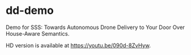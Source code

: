 # dd-demo
Demo for SSS: Towards Autonomous Drone Delivery to Your Door Over House-Aware Semantics.

HD version is available at https://youtu.be/090d-8ZvHyw.
